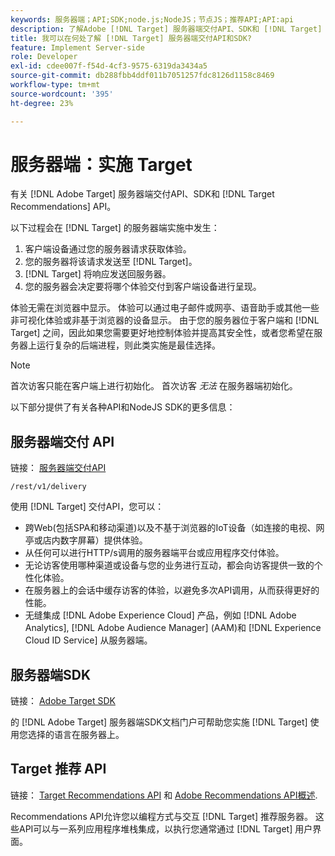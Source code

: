 ```yaml
---
keywords: 服务器端；API;SDK;node.js;NodeJS；节点JS；推荐API;API:api
description: 了解Adobe [!DNL Target] 服务器端交付API、SDK和 [!DNL Target] Recommendations API。
title: 我可以在何处了解 [!DNL Target] 服务器端交付API和SDK?
feature: Implement Server-side
role: Developer
exl-id: cdee007f-f54d-4cf3-9575-6319da3434a5
source-git-commit: db288fbb4ddf011b7051257fdc8126d1158c8469
workflow-type: tm+mt
source-wordcount: '395'
ht-degree: 23%

---
```


# 服务器端：实施 Target

有关 [!DNL Adobe Target] 服务器端交付API、SDK和 [!DNL Target Recommendations] API。

以下过程会在 [!DNL Target] 的服务器端实施中发生：

1. 客户端设备通过您的服务器请求获取体验。
1. 您的服务器将该请求发送至 [!DNL Target]。
1. [!DNL Target] 将响应发送回服务器。
1. 您的服务器会决定要将哪个体验交付到客户端设备进行呈现。

体验无需在浏览器中显示。 体验可以通过电子邮件或网亭、语音助手或其他一些非可视化体验或非基于浏览器的设备显示。 由于您的服务器位于客户端和 [!DNL Target] 之间，因此如果您需要更好地控制体验并提高其安全性，或者您希望在服务器上运行复杂的后端进程，则此类实施是最佳选择。

>[!NOTE]
>
>首次访客只能在客户端上进行初始化。 首次访客 *无法* 在服务器端初始化。

以下部分提供了有关各种API和NodeJS SDK的更多信息：

## 服务器端交付 API

链接： [服务器端交付API](https://developers.adobetarget.com/api/delivery-api/)

`/rest/v1/delivery`

使用 [!DNL Target] 交付API，您可以：

* 跨Web(包括SPA和移动渠道)以及不基于浏览器的IoT设备（如连接的电视、网亭或店内数字屏幕）提供体验。
* 从任何可以进行HTTP/s调用的服务器端平台或应用程序交付体验。
* 无论访客使用哪种渠道或设备与您的业务进行互动，都会向访客提供一致的个性化体验。
* 在服务器上的会话中缓存访客的体验，以避免多次API调用，从而获得更好的性能。
* 无缝集成 [!DNL Adobe Experience Cloud] 产品，例如 [!DNL Adobe Analytics], [!DNL Adobe Audience Manager] (AAM)和 [!DNL Experience Cloud ID Service] 从服务器端。

## 服务器端SDK

链接： [Adobe Target SDK](https://adobetarget-sdks.gitbook.io/docs/)

的 [!DNL Adobe Target] 服务器端SDK文档门户可帮助您实施 [!DNL Target] 使用您选择的语言在服务器上。

## Target 推荐 API

链接： [Target Recommendations API](https://developers.adobetarget.com/api/recommendations) 和 [Adobe Recommendations API概述](https://experienceleague.adobe.com/docs/target-learn/recommendations-api-tutorial/recs-api-overview.html).

Recommendations API允许您以编程方式与交互 [!DNL Target] 推荐服务器。 这些API可以与一系列应用程序堆栈集成，以执行您通常通过 [!DNL Target] 用户界面。
